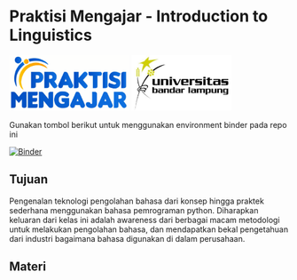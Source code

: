 # Praktisi Mengajar - Introduction to Linguistics

<img src="image/pm.png" alt="praktisi mengajar" style="height: 100px"> <img src="image/ubl.jpg" alt="praktisi mengajar" style="height: 100px">

Gunakan tombol berikut untuk menggunakan environment binder pada repo ini

[![Binder](https://mybinder.org/badge_logo.svg)](https://mybinder.org/v2/gh/ilhamfadhil14/praktisimengajarnlp/HEAD)

## Tujuan

Pengenalan teknologi pengolahan bahasa  dari konsep hingga praktek sederhana menggunakan bahasa pemrograman python. Diharapkan keluaran dari kelas ini adalah awareness dari berbagai macam metodologi untuk melakukan pengolahan bahasa, dan mendapatkan bekal pengetahuan dari industri bagaimana bahasa digunakan di dalam perusahaan.

## Materi
